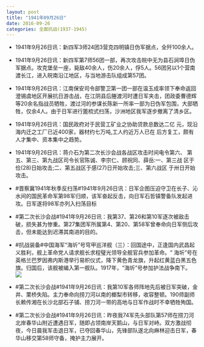 ```yaml
---
layout: post
title: "1941年09月26日"
date: 2016-09-26
categories: 全面抗战(1937-1945)
---
```


<meta name="referrer" content="no-referrer" />

- 1941年9月26日讯：新四军3师24团3营克四明镇日伪军据点，全歼100余人。 

- 1941年9月26日讯：新四军第7师56团一部，再次攻击皖中无为县石涧埠日伪军据点。攻克堡垒一座，毙敌40余人，伤20余人，俘5人。56团另以1个营南渡长江，进入皖南沿江地区，与当地游击队组成第57团。 

- 1941年9月26日讯：江南保安司令部警卫第一团一部在温玉成率领下奉命返回澄锡虞地区开展抗日游击战，在江阴县后塍渡河时遭日军夹击，团政委曹德辉等20余名指战员牺牲，渡过河的参谋长陈新一所率一部为日伪军包围，大部牺牲，仅余4人。由于日军进行篦梳式扫荡，沙洲地区我军逐步撤离了清乡区。 

- 1941年9月26日讯：国民政府对于民营工矿业之协助贷款总数达二亿 元，现沿海内迁之工厂已近400家，器材约七万吨,工人约近万人已在 后方复工，颇有人才集中、资本集中之趋势。 

- 1941年9月26日讯：蒋介石为第二次长沙会战各战区攻击时间电令第六、 第五、第三、第九战区司令长官陈诚、李宗仁、顾祝同、薛岳:一、第三战 区于俭(28)日始攻击;二、第五战区于感(27)日开始攻击;三、第六战区 于卅日开始攻击。 

- #晋察冀1941年秋季反扫荡#1941年9月26日讯：日军企图压迫守卫在长子、沁水间的国民革命军第98军归顺，该军奋起反击，向日军石哲镇警备队发起进攻。日军遂将98军亦列入扫荡目标 

- #第二次长沙会战#1941年9月26日讯：我第37、第26和第10军逐次被敌击破，损失甚为惨重。第27集团军所属第4、第20、第58军曾奉命向日军侧后攻击，但未能达到迟滞其南进的目的。 

- #抗战装备#中国海军“海圻”号穹甲巡洋舰（三）：回国途中，正逢国内武昌起义胜利，舰上革命党人请求舰长求程璧光领导全舰官兵参加革命。“ 海圻”号在英格兰巴罗因弗内斯港举行易帜仪式，降下黄色青龙旗，升起红黄蓝白黑五色旗。归国后，该舰被编入第一舰队。1917年，“海圻”号参加护法战争南下。 <br/><img src="https://ww3.sinaimg.cn/large/aca367d8jw1f86razg9d0j20hs17y13k.jpg" />

- #第二次长沙会战#1941年9月26日讯：我第10军各师阵地先后被日军突破，金井、栗桥失陷。主力奉命向捞刀河以南的榔梨市转移，收容整顿。190师副师长赖传湘在长沙北部石子铺、捞刀河一带的高地与日军作战时不幸牺牲殉国。 

- #第二次长沙会战#1941年9月26日讯：昨夜我74军先头部队第57师在捞刀河北岸春华山附近遭遇日军，随即占领南岸天鹅山，与日军对峙。双方激战彻夜，今日晨我军击退日军，已夺回春华山，先锋部队遂北向麻林迎击日军，春华山移交第58师守备，掩护主力展开。 

